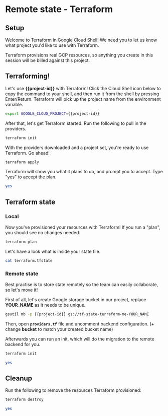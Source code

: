 # Remote state - Terraform

## Setup

<walkthrough-author name="adam@kiwi.com" analyticsId="UA-125550242-1" tutorialName="tf_remote_state" repositoryUrl="https://github.com/adam-janis/terraform-me"></walkthrough-author>

Welcome to Terraform in Google Cloud Shell! We need you to let us know what project you'd like to use with Terraform.

<walkthrough-project-billing-setup></walkthrough-project-billing-setup>

Terraform provisions real GCP resources, so anything you create in this session will be billed against this project.

## Terraforming!

Let's use **{{project-id}}** with Terraform! Click the Cloud Shell icon below to copy the command
to your shell, and then run it from the shell by pressing Enter/Return. Terraform will pick up
the project name from the environment variable.

```bash
export GOOGLE_CLOUD_PROJECT={{project-id}}
```

After that, let's get Terraform started. Run the following to pull in the providers.

```bash
terraform init
```

With the providers downloaded and a project set, you're ready to use Terraform. Go ahead!

```bash
terraform apply
```

Terraform will show you what it plans to do, and prompt you to accept. Type "yes" to accept the plan.

```bash
yes
```


## Terraform state

### Local 

Now you've provisioned your resources with Terraform! If you run a "plan", you should see no changes needed.

```bash
terraform plan
```

Let's have a look what is inside your state file.

```bash
cat terraform.tfstate
```

### Remote state 

Best practise is to store state remotely so the team can easily collaborate, so let's move it!

First of all, let's create Google storage bucket in our project, replace **YOUR_NAME** as it needs to be unique.
```bash
gsutil mb -p {{project-id}} gs://tf-state-terraform-me-YOUR_NAME
```

Then, open **`providers.tf`** file <walkthrough-editor-open-file filePath="providers.tf" text="Open providers file"></walkthrough-editor-open-file> and uncomment backend configuration. (+ change **bucket** to match your created bucket name)

Afterwards you can run an init, which will do the migration to the remote backend for you.
```bash
terraform init
```

```bash
yes
```

## Cleanup

Run the following to remove the resources Terraform provisioned:

```bash
terraform destroy
```
```bash
yes
```
